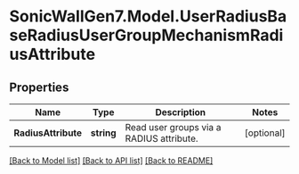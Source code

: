 # SonicWallGen7.Model.UserRadiusBaseRadiusUserGroupMechanismRadiusAttribute

## Properties

Name | Type | Description | Notes
------------ | ------------- | ------------- | -------------
**RadiusAttribute** | **string** | Read user groups via a RADIUS attribute. | [optional] 

[[Back to Model list]](../README.md#documentation-for-models) [[Back to API list]](../README.md#documentation-for-api-endpoints) [[Back to README]](../README.md)

